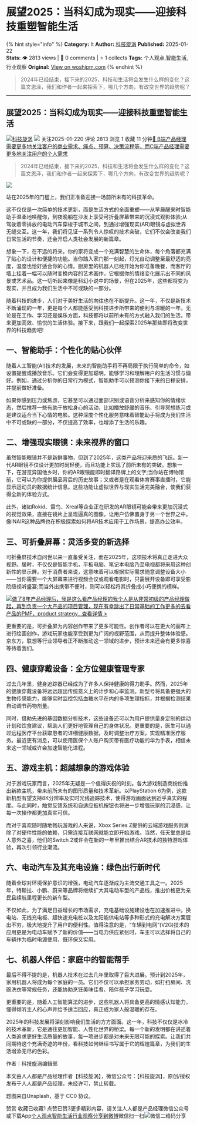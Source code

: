 # 展望2025：当科幻成为现实——迎接科技重塑智能生活
{% hint style="info" %}
**Category:** It
**Author:** [科技旋涡](https://www.woshipm.com/u/1522848)
**Published:** 2025-01-22  
**Stats:** 👁️ 2813 views | 💬 0 comments | ⭐ 1 collects
**Tags:** 个人观点,智能生活,行业观察
**Original:** [View on woshipm.com](https://www.woshipm.com/it/6173766.html)
{% endhint %}
> 2024年已经结束，接下来的2025，科技和生活将会发生什么样的变化？这篇文恩泽，我们和作者一起来探索下，哪几个方向，有改变世界的趋势呢？

---

## 展望2025：当科幻成为现实——迎接科技重塑智能生活

[![](https://static.woshipm.com/view/woshipm_api_def_20231123114526_5959.jpg?imageView2/1/w/72/h/72/q/100)](https://www.woshipm.com/u/1522848)[科技旋涡](https://www.woshipm.com/u/1522848) ![](https://static.woshipm.com/tag/1101_1@2x.png) 关注2025-01-220 评论 2813 浏览 1 收藏 11 分钟[🔗 B端产品经理需要更多地关注客户的商业需求、痛点、预算、决策流程等，而C端产品经理需要更多地关注用户的个人需求](https://ke.qidianla.com/courses/bcpm)

> 2024年已经结束，接下来的2025，科技和生活将会发生什么样的变化？这篇文恩泽，我们和作者一起来探索下，哪几个方向，有改变世界的趋势呢？

![](https://image.woshipm.com/2023/04/14/249558f8-da8f-11ed-9503-00163e0b5ff3.jpg)

站在2025年的门槛上，我们正准备迎接一场前所未有的科技革命。

这不仅仅是一次简单的技术更新，而是生活方式的全面重塑——从早晨醒来时智能助手温柔地唤醒你，到夜晚躺在沙发上享受可折叠屏幕带来的沉浸式观影体验;从驾驶着零排放的电动汽车穿梭于城市之间，到通过增强现实(AR)眼镜与虚拟世界无缝交互。这一年，我们将见证一系列令人惊叹的技术突破，它们不仅会改变我们日常生活的节奏，还会开启人类社会发展的新篇章。

想象一下，在不远的将来，你的家将变成一个充满智慧的生命体，每个角落都充满了贴心的设计和便捷的功能。当你踏入家门那一刻起，灯光自动调整至最舒适的亮度，温度也恰好适合你的心情。厨房里的机器人已经开始为你准备晚餐，而客厅的墙上挂着一幅可以随时变换内容的艺术画作，它根据你的情绪变化展示出不同的风景或艺术品。这一切听起来像是科幻小说中的场景，但在2025年，这些都将变为现实，并且成为我们生活中不可或缺的一部分。

随着科技的进步，人们对于美好生活的向往也在不断提升。这一年，不仅是新技术不断涌现的一年，更是每个人都能感受到科技进步所带来的便利与温暖的一年。无论是在工作、学习还是娱乐方面，科技都将以前所未有的方式融入我们的生活，带来更加高效、愉悦的生活体验。接下来，跟我们一起探索2025年那些即将改变世界的科技趋势吧!

## 一、智能助手：个性化的贴心伙伴

随着人工智能(AI)技术的发展，未来的智能助手将不再局限于执行简单的命令，如设置提醒或播放音乐。它们会变得更加聪明，能够学习和理解用户的生活习惯与偏好。例如，通过分析你的日常行为模式，智能助手可以预测你接下来的日程安排，并提前做好准备。

如果你感到压力或焦虑，它甚至可以通过面部识别或语音分析来感知你的情绪状态，然后推荐一些有助于放松身心的活动，比如播放舒缓的音乐、引导冥想练习或是建议适合当下心情的电影。这种深度个性化服务意味着智能助手将成为我们生活中不可或缺的一部分，不仅提高了效率，也增添了生活的乐趣。

## 二、增强现实眼镜：未来视界的窗口

虽然智能眼镜并不是新鲜事物，但到了2025年，这类产品将迎来质的飞跃。新一代AR眼镜不仅设计更加时尚轻便，而且功能上实现了前所未有的突破。想象一下，在游览异国他乡时，你的AR眼镜能即时翻译路牌上的文字;当你站在博物馆前，它可以为你提供展品背后的历史故事；又或者是在观看体育赛事直播时，它能显示运动员的数据统计信息。这些功能让虚拟世界与现实生活完美融合，使我们获得全新的体验方式。

此外，诸如Rokid、雷鸟、Xreal等企业正在研发的AR眼镜可能会带来更加沉浸式的视觉效果，直接在镜片上呈现逼真的图像，让用户仿佛置身于另一个世界之中。像INAIR这种品牌也在积极探索如何将AR技术应用于工作场景，提高办公效率。

## 三、可折叠屏幕：灵活多变的新选择

可折叠屏技术自问世以来一直备受关注，而在2025年，这项技术将真正走进大众视野。届时，不仅仅是智能手机，平板电脑、笔记本电脑乃至电视都将采用这种创新性的显示屏。对于消费者来说，这意味着可以根据实际需求随意调整设备大小——当你需要一个大屏幕来进行视频会议或观看电影时，只需展开设备即可享受影院级视听盛宴;而当外出携带不便时，则可以轻松将其折叠成小巧便携的模样。

[![](https://image.woshipm.com/2023/08/02/bf59b8ba-30e4-11ee-88e7-00163e0b5ff3.png)做了8年产品经理后，我是这么看产品经理的我个人是从非常初级的产品经理做起，再到负责一个大产品的项目管理，现在有幸跳出了日常基础的工作更多的去看产品的PMF，product strategy...查看详情 >](https://ke.qidianla.com/courses/bcpm)

更重要的是，可折叠屏为内容创作带来了更多可能性。创作者可以在更大的画布上进行绘画创作，游戏玩家也能享受到更为广阔的视野范围，从而提升整体体验感。京东方，联想等行业领导者正不断推动这一领域的进步，预计未来还会有更多惊喜等待着我们。

## 四、健康穿戴设备：全方位健康管理专家

过去几年里，健身追踪器已经成为了许多人保持健康的得力助手。然而，2025年的健康穿戴设备将远远超出传统意义上的计步和心率监测。新型号将具备更强大的生物传感能力，能够实时监控包括血糖水平在内的多项生理指标，并根据检测结果自动调节药物剂量。

同时，借助先进的基因数据分析技术，这些设备还可以为用户提供量身定制的运动计划和饮食建议，帮助人们更好地管理自己的身体状况。更重要的是，医生可以通过远程医疗平台获取患者的详细健康数据，及时调整治疗方案，实现精准医疗服务。最近更有消息，可以使用医保个人账户购买带有医疗功能的华为手表，相信未来这一领域或许会加速智能化进程。

## 五、游戏主机：超越想象的游戏体验

对于游戏玩家而言，2025年无疑是一个值得庆祝的时刻。各大游戏制造商纷纷推出新款主机，带来前所未有的图形质量和技术革新。以PlayStation 6为例，这款新机型有望支持8K分辨率及实时光线追踪技术，使得游戏画面达到近乎真实的程度。与此同时，触觉反馈系统和自适应扳机按钮也将进一步增强玩家的沉浸感，让每一次操作都更加真实可信。

而对于喜欢随时随地畅玩游戏的人来说，Xbox Series Z提供的云端游戏服务则消除了对硬件性能的依赖，只需连接互联网就能立即开始游戏。当然，任天堂总是给人意外之喜，他们的Switch 2或许会在新的一年里推出结合AR技术的独特游戏体验，再次引领行业潮流。

## 六、电动汽车及其充电设施：绿色出行新时代

随着全球对环境保护意识的增强，电动汽车逐渐成为主流交通工具之一。2025年，特斯拉、小鹏、蔚来等品牌将继续扩大其电动车型的产品线，推出价格更为亲民且续航里程更长的新车型。

不仅如此，为了满足日益增长的市场需求，充电基础设施建设也在加速推进中。换电站、无线充电板、超快速充电桩以及太阳能供电站等多种形式的充电解决方案层出不穷，极大地提升了用户的便利性。值得注意的是，“车辆到电网”(V2G)技术的应用更是为电动车赋予了新的价值——当电力供应紧张时，车主可以选择将自己的车辆作为临时电源使用，既环保又实用。

## 七、机器人伴侣：家庭中的智能帮手

最后不得不提的是，机器人技术在过去几年里取得了巨大进展。预计到2025年，家用机器人将成为每个家庭的一员。它们不仅可以承担家务劳动，如打扫房间、洗碗洗衣等常规任务，还能协助烹饪美味佳肴、陪伴孩子学习玩耍。

更重要的是，随着人工智能算法的进步，这些机器人将具备更高的情感认知能力，懂得倾听主人的心声并给予适当回应，真正成为家人般温暖的存在。

2025年的科技发展将深刻影响我们生活的方方面面。这一年，科技不仅仅是冰冷的技术革新，它是通往更加智能、人性化世界的桥梁。每一个新的发明都在讲述着人类追求更好生活质量的故事，每一项进步都是对未来无限可能的探索。让我们共同期待这个充满奇迹的年份，看科技如何继续书写属于它的辉煌篇章，为我们的生活增添无尽的色彩。

作者｜科技旋涡编辑部

本文由人人都是产品经理作者【科技旋涡】，微信公众号：【科技旋涡】，原创/授权 发布于人人都是产品经理，未经许可，禁止转载。

题图来自Unsplash，基于 CC0 协议。

赞赏 收藏已收藏1 点赞已赞3更多精彩内容，请关注人人都是产品经理微信公众号或下载App[个人观点](https://www.woshipm.com/tag/%e4%b8%aa%e4%ba%ba%e8%a7%82%e7%82%b9)[智能生活](https://www.woshipm.com/tag/%e6%99%ba%e8%83%bd%e7%94%9f%e6%b4%bb)[行业观察](https://www.woshipm.com/tag/%e8%a1%8c%e4%b8%9a%e8%a7%82%e5%af%9f)[分享到微博](https://service.weibo.com/share/share.php?appkey=2775287854&title=展望2025：当科幻成为现实——迎接科技重塑智能生活&url=https://www.woshipm.com/it/6173766.html&pic=https://image.woshipm.com/2023/04/14/249558f8-da8f-11ed-9503-00163e0b5ff3.jpg)微信扫一扫![微信二维码](https://api.pwmqr.com/qrcode/create/?url=https://www.woshipm.com/it/6173766.html)分享